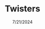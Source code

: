 ---
# layout: '@components/diablo4/ItemLayout.astro'
date: 7/21/2024
title: Twisters
poster: twisters.jpg
rating: 7
---
